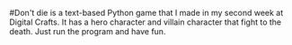 #Don't die is a text-based Python game that I made in my second week at Digital Crafts. It has a hero character and villain character that fight to the death. Just run the program and have fun.